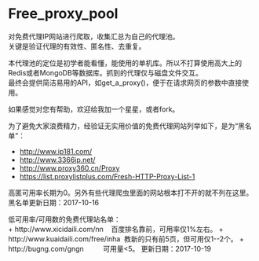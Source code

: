 # Free_proxy_pool
对免费代理IP网站进行爬取，收集汇总为自己的代理池。</br>
关键是验证代理的有效性、匿名性、去重复。</br>

<p>
本代理池的定位是初学者能看懂，能使用的单机库。所以不打算使用高大上的Redis或者MongoDB等数据库。抓到的代理仅与磁盘文件交互。</br>
最终会提供简洁易用的API，如get_a_proxy()，便于在请求网页的参数中直接使用。</br>
</p>

如果感觉对您有帮助，欢迎给我加一个星星，或者fork。

为了避免大家浪费精力，经验证无实用价值的免费代理网站列举如下，是为“黑名单”：</br>
-   http://www.ip181.com/
-   http://www.3366ip.net/
-   http://www.proxy360.cn/Proxy
-   https://list.proxylistplus.com/Fresh-HTTP-Proxy-List-1
<p>高匿可用率长期为0。另外有些代理爬虫里面的网站根本打不开的就不列在这里。</br>
黑名单更新日期：2017-10-16</p>

<p>低可用率/可用数的免费代理站名单：</br>
+   http://www.xicidaili.com/nn    百度排名靠前，可用率仅1%左右。
+   http://www.kuaidaili.com/free/inha  教新的只有前5页，但可用仅1--2个。
+   http://bugng.com/gngn          可用量<5。
更新日期：2017-10-19</p>
